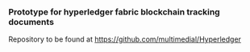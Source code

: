 ### Prototype for hyperledger fabric blockchain tracking documents

Repository to be found at https://github.com/multimedial/Hyperledger
